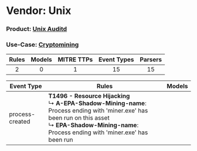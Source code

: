 Vendor: Unix
============
### Product: [Unix Auditd](../ds_unix_unix_auditd.md)
### Use-Case: [Cryptomining](../../../../UseCases/uc_cryptomining.md)

| Rules | Models | MITRE TTPs | Event Types | Parsers |
|:-----:|:------:|:----------:|:-----------:|:-------:|
|   2   |   0    |     1      |     15      |   15    |

| Event Type      | Rules                                                                                                                                                                                                                 | Models |
| --------------- | --------------------------------------------------------------------------------------------------------------------------------------------------------------------------------------------------------------------- | ------ |
| process-created | <b>T1496 - Resource Hijacking</b><br> ↳ <b>A-EPA-Shadow-Mining-name</b>: Process ending with 'miner.exe' has been run on this asset<br> ↳ <b>EPA-Shadow-Mining-name</b>: Process ending with 'miner.exe' has been run |        |